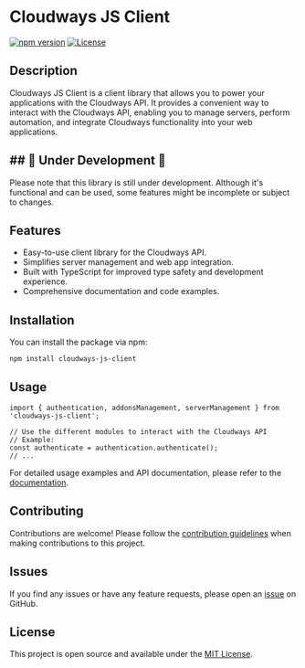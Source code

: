 <h1>Cloudways JS Client</h1>

<p>
  <a href="https://badge.fury.io/js/cloudways-js-client"><img src="https://badge.fury.io/js/cloudways-js-client.svg" alt="npm version"></a>
  <a href="https://opensource.org/licenses/MIT"><img src="https://img.shields.io/badge/license-MIT-blue.svg" alt="License"></a>
</p>

<h2>Description</h2>

<p>
  Cloudways JS Client is a client library that allows you to power your applications with the Cloudways API.
  It provides a convenient way to interact with the Cloudways API, enabling you to manage servers, perform automation,
  and integrate Cloudways functionality into your web applications.
</p>

<h2>## 🚧 Under Development 🚧</h2>

<p>
Please note that this library is still under development. Although it's functional and can be used, some features might be incomplete or subject to changes.
</p>
<h2>Features</h2>

<ul>
  <li>Easy-to-use client library for the Cloudways API.</li>
  <li>Simplifies server management and web app integration.</li>
  <li>Built with TypeScript for improved type safety and development experience.</li>
  <li>Comprehensive documentation and code examples.</li>
</ul>

<h2>Installation</h2>

<p>You can install the package via npm:</p>

<pre><code>npm install cloudways-js-client
</code></pre>

<h2>Usage</h2>

<pre><code>import { authentication, addonsManagement, serverManagement } from 'cloudways-js-client';

// Use the different modules to interact with the Cloudways API
// Example:
const authenticate = authentication.authenticate();
// ...
</code></pre>

<p>For detailed usage examples and API documentation, please refer to the <a href="https://developers.cloudways.com/docs/">documentation</a>.</p>

<h2>Contributing</h2>

<p>Contributions are welcome! Please follow the <a href="https://github.com/code-gio/cloudways-js-client/blob/main/CONTRIBUTING.md">contribution guidelines</a> when making contributions to this project.</p>

<h2>Issues</h2>

<p>If you find any issues or have any feature requests, please open an <a href="https://github.com/code-gio/cloudways-js-client/issues">issue</a> on GitHub.</p>

<h2>License</h2>

<p>This project is open source and available under the <a href="https://opensource.org/licenses/MIT">MIT License</a>.</p>
